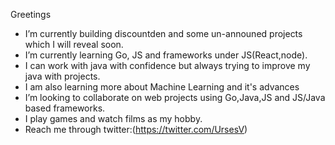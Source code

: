 Greetings




- I’m currently building discountden and some un-announed projects which I will  reveal soon.
- I’m currently learning Go, JS and frameworks under JS(React,node).
- I can work with java with confidence but always trying to improve my java with projects.
- I am also learning more about Machine Learning and it's advances
- I’m looking to collaborate on web projects using Go,Java,JS and JS/Java based frameworks.
- I play games and watch films as my hobby.
- Reach me through twitter:(https://twitter.com/UrsesV)



